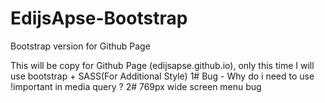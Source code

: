 # EdijsApse-Bootstrap
Bootstrap version for Github Page

This will be copy for Github Page (edijsapse.github.io), 
only this time I will use bootstrap + SASS(For Additional Style)
1# Bug - Why do i need to use !important in media query ?
2# 769px wide screen menu bug